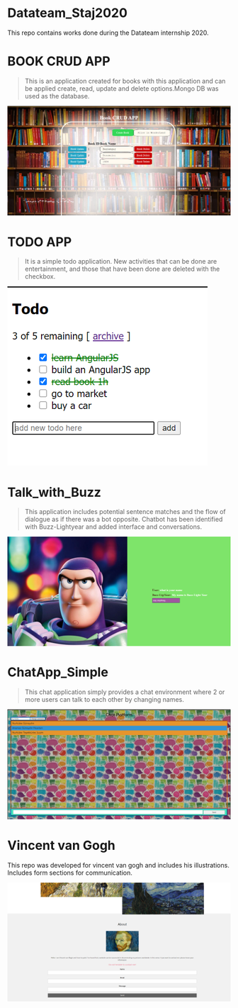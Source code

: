 # Datateam_Staj2020
This repo contains works done during the Datateam internship 2020.




# BOOK CRUD APP

>This is an application created for books with this application and can be applied create, read, update and delete options.Mongo DB was used as the database. 

![image info](BOOK_CRUD_APP/image_n.png)


# TODO APP
> It is a simple todo application. New activities that can be done are entertainment, and those that have been done are deleted with the checkbox.

![image info](TODO_Web_App/todo_image.png)


# Talk_with_Buzz

>This application includes potential sentence matches and the flow of dialogue as if there was a bot opposite.
Chatbot has been identified with Buzz-Lightyear and added interface and conversations.

![image info](Talk_with_Buzz/ss1.png)

# ChatApp_Simple
> This chat application simply provides a chat environment where 2 or more users can talk to each other by changing names.

![image info](ChatApp_Simple/talk1.png)


# Vincent van Gogh
This repo was developed for vincent van gogh and includes his illustrations. Includes form sections for communication.


![image info](Vincent_van_Gogh/1.png)